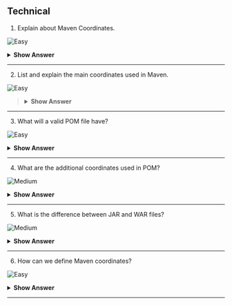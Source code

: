 ## Technical 

1. Explain about Maven Coordinates.

![Easy](https://github.com/revaturelabs/interviewquestions/blob/dev/ComplexityTags/simple%20(2).svg)

<details><summary> <b> Show Answer </b></summary>
	
<blockquote>
	
-  Maven coordinates helps us to uniquely identify a project, a dependency or a plugin defined in `pom.xml` file. Based on the combination of a group identifier, an artifact and the version of project.
-  **For example:** If you want to include any library dependency in `pom.xml` file, you have to define the _Maven coordinates_. i.e., - `groupId` , `artifactId` and `version` of that dependency. Below, we have `mysql-connector-java` dependency with Maven coordinates.
```xml
<!-- MySQL database driver -->
<dependency>
	<groupId>mysql</groupId>
	<artifactId>mysql-connector-java</artifactId>
	<version>5.1.9</version>
</dependency>
```
</blockquote>
	
</details>

---

2. List and explain the main coordinates used in Maven.

![Easy](https://github.com/revaturelabs/interviewquestions/blob/dev/ComplexityTags/simple%20(2).svg)

<blockquote>

<details><summary> <b> Show Answer </b></summary>

- `groupId`- Is the way of grouping different Maven artifacts.
- `artifactId` - Is the way of identifying the artifact.(Like JAR, WAR)
- `version` - Particular release of the project, denotes different versions in same artifacts and same repository.
- <b>Example</b> for the coordinates explained above	
	<img width="930" alt="Capture" src="https://user-images.githubusercontent.com/92523245/183573496-fe0e3b37-7998-4fe1-a8f2-296a64c98e7a.PNG">

</blockquote>

</details>

---

3. What will a valid POM file have?

![Easy](https://github.com/revaturelabs/interviewquestions/blob/dev/ComplexityTags/simple%20(2).svg)

<details><summary> <b> Show Answer </b></summary>
	
<blockquote>

- A valid POM file should have groupId, artifactId and version. groupId and version can also be inherited from parent POM file.

</blockquote>

</details>

---

4. What are the additional coordinates used in POM?

![Medium](https://github.com/revaturelabs/interviewquestions/blob/dev/ComplexityTags/Medium%20(2).svg)

<details><summary> <b> Show Answer </b></summary>
	
<blockquote>

- There are two additional coordinates used in Maven but not to uniquely identify the project.
	- **Packaging** - Which defines the project type (WAR,JAR).
	- **Classifiers** - Which is used to distinguish between the artifacts created for two versions.
- **Example** for these coordinates.
``` java
	  <dependency>
	  <groupId>com.javatpoint.application1</groupId>  
 	  <artifactId>my-application1</artifactId>  
 	  <version>1.0</version>  
  	  <packaging>jar</packaging>  
	  <classifier>sources</classifier>
          </dependency>
```
	
</blockquote>

</details>

---

5. What is the difference between JAR and WAR files?

![Medium](https://github.com/revaturelabs/interviewquestions/blob/dev/ComplexityTags/Medium%20(2).svg)

<details><summary> <b> Show Answer </b></summary>
	
<blockquote>
	
- JAR is a file format, used for java archive files.
- JAR files are the only archive format that works across several platforms, which means that any JAR file on your 
	desktop will be atomatically executed with the Java JAR. 
	
- WAR is a file format, used for web application archive files. 
- The benefit of utilizing a WAR file is to consolidate all of the files into a single unit, to reduces the amount of time it takes for the serve to move a file from one client to another client.


</blockquote>
	
</details>

---

6. How can we define Maven coordinates?

![Easy](https://github.com/revaturelabs/interviewquestions/blob/dev/ComplexityTags/simple%20(2).svg)

<details><summary> <b> Show Answer </b></summary>
	
<blockquote>

`groupId:artifactId:packaging:version` - through which will express the dependencies of a project in POM file.
	
<b>Example</b> `MySQL:MYSQL-Connector:jar: 6.0`

</blockquote>

</details>

---


